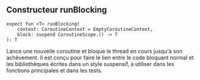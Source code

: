## Constructeur runBlocking

```
expect fun <T> runBlocking(
    context: CoroutineContext = EmptyCoroutineContext, 
    block: suspend CoroutineScope.() -> T
): T
```
Lance une nouvelle coroutine et bloque le thread en cours jusqu'à son achèvement. Il est conçu pour faire le lien entre le code bloquant normal et les bibliothèques écrites dans un style suspensif, à utiliser dans les fonctions principales et dans les tests.